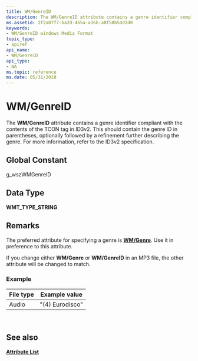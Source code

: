 ```yaml
---
title: WM/GenreID
description: The WM/GenreID attribute contains a genre identifier compliant with the contents of the TCON tag in ID3v2.
ms.assetid: 2f2a87f7-ba2d-465a-a36b-a8f58b5dd2d0
keywords:
- WM/GenreID windows Media Format
topic_type:
- apiref
api_name:
- WM/GenreID
api_type:
- NA
ms.topic: reference
ms.date: 05/31/2018
---
```


# WM/GenreID

The **WM/GenreID** attribute contains a genre identifier compliant with the contents of the TCON tag in ID3v2. This should contain the genre ID in parentheses, optionally followed by a refinement further describing the genre. For more information, refer to the ID3v2 specification.

## Global Constant

g\_wszWMGenreID

## Data Type

**WMT\_TYPE\_STRING**

## Remarks

The preferred attribute for specifying a genre is [**WM/Genre**](wm-genre.md). Use it in preference to this attribute.

If you change either **WM/Genre** or **WM/GenreID** in an MP3 file, the other attribute will be changed to match.

### Example



| File type | Example value   |
|-----------|-----------------|
| Audio     | "(4) Eurodisco" |



 

## See also

<dl> <dt>

[**Attribute List**](attribute-list.md)
</dt> </dl>

 

 




